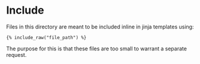 # Include

Files in this directory are meant to be included inline in jinja templates using:

```jinja
{% include_raw("file_path") %}
```

The purpose for this is that these files are too small to warrant a separate request.